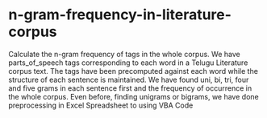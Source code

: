 # n-gram-frequency-in-literature-corpus
Calculate the n-gram frequency of tags in the whole corpus.
We have parts_of_speech tags corresponding to each word in a Telugu Literature corpus text.
The tags have been precomputed against each word while the structure of each sentence is maintained.
We have found uni, bi, tri, four and five grams in each sentence first and the frequency of occurrence in the whole corpus.
Even before, finding unigrams or bigrams, we have done preprocessing in Excel Spreadsheet to using VBA Code
